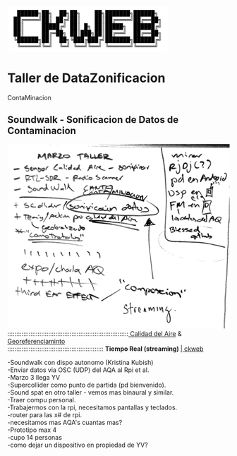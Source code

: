 <img src="https://raw.githubusercontent.com/alejoduque/DataZonContaMinacion/master/ckweb_ansi.png" /> <br>
# Taller de DataZonificacion

ContaMinacion


## Soundwalk - Sonificacion de Datos de Contaminacion


<img src="https://raw.githubusercontent.com/alejoduque/DataZonContaMinacion/master/borrador1.png" /> <br>
::::::::::::::::::::::::::::::::::::::::::::::::::::::::::::::::::::<a href=https://#> Calidad del Aire</a> &
<a href=http://#> Georeferenciaminto</a>
<BR>
:::::::::::::::::::::::::::::::::::::::::::::::::::::: <B>Tiempo Real (streaming) </B>
<a href=https://ckweb.gov.co/> | ckweb </a>






-Soundwalk con dispo autonomo (Kristina Kubish)<br>
-Enviar datos via OSC (UDP) del AQA al Rpi et al.<br>
-Marzo 3 llega YV <br>
-Supercollider como punto de partida (pd bienvenido).<br>
-Sound spat en otro taller - vemos mas binaural y similar.<br>
-Traer compu personal.<br>
-Trabajermos con la rpi, necesitamos pantallas y teclados.<br>
-router para las x# de rpi.<br>
-necesitamos mas AQA's cuantas mas?<br>
-Prototipo max 4 <br>
-cupo 14 personas<br>
-como dejar un dispositivo en propiedad de YV?<br>


